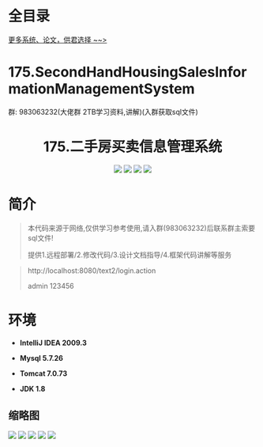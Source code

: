 # 全目录

[更多系统、论文，供君选择 ~~>](https://www.bitwise.net.cn)
# 175.SecondHandHousingSalesInformationManagementSystem

<p>群: 983063232(大佬群 2TB学习资料,讲解)(入群获取sql文件)</p>

<p><h1 align="center">175.二手房买卖信息管理系统</h1></p>


<p align="center">
	<img src="https://img.shields.io/badge/jdk-1.8-orange.svg"/>
    <img src="https://img.shields.io/badge/spring-5.x-lightgrey.svg"/>
    <img src="https://img.shields.io/badge/springmvc-3.x-blue.svg"/>
    <img src="https://img.shields.io/badge/mybatis-5.x-yellow.svg"/>
</p>

# 简介


> 本代码来源于网络,仅供学习参考使用,请入群(983063232)后联系群主索要sql文件!
>
> 提供1.远程部署/2.修改代码/3.设计文档指导/4.框架代码讲解等服务

>  http://localhost:8080/text2/login.action
> 
> admin  123456


# 环境

- <b>IntelliJ IDEA 2009.3</b>

- <b>Mysql 5.7.26</b>

- <b>Tomcat 7.0.73</b>

- <b>JDK 1.8</b>




## 缩略图

![](https://bitwise.oss-cn-heyuan.aliyuncs.com/2024/9/10/ff8dfc64-a9ac-486e-82a6-606982f2702c.png)
![](https://bitwise.oss-cn-heyuan.aliyuncs.com/2024/9/10/87d74921-ab89-4d51-b0cb-9efbf6805ec6.png)
![](https://bitwise.oss-cn-heyuan.aliyuncs.com/2024/9/10/d6a83474-37ba-4ebf-94a8-9370b6e5ae2a.png)
![](https://bitwise.oss-cn-heyuan.aliyuncs.com/2024/9/10/e58ae202-a003-4b4b-bd8e-d6431fa015bc.png)
![](https://bitwise.oss-cn-heyuan.aliyuncs.com/2024/9/10/3f33ee4c-ef7c-4336-88e1-88a30013bbce.png)



